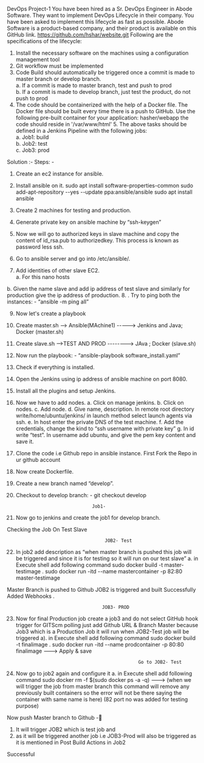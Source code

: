 DevOps Project-1 
You have been hired as a Sr. DevOps Engineer in Abode Software. They want to implement DevOps 
Lifecycle in their company. You have been asked to implement this lifecycle as fast as possible. Abode 
Software is a product-based company, and their product is available on this GitHub link. 
https://github.com/hshar/website.git
Following are the specifications of the lifecycle:  
1. Install the necessary software on the machines using a configuration management tool  
2. Git workflow must be implemented  
3. Code Build should automatically be triggered once a commit is made to master branch or 
    develop branch.  
        a. If a commit is made to master branch, test and push to prod  
        b. If a commit is made to develop branch, just test the product, do not push to prod  
4. The code should be containerized with the help of a Docker file. The Docker file should be 
built every time there is a push to GitHub. Use the following pre-built container for your 
application: hasher/webapp the code should reside in '/var/www/html' 5. The above tasks 
should be defined in a Jenkins Pipeline with the following jobs:  
a. Job1: build  
b. Job2: test  
c. Job3: prod 

Solution :-
Steps: - 
1.  Create an ec2 instance for ansible. 
2. Install ansible on it. 
sudo apt install software-properties-common 
sudo add-apt-repository --yes --update ppa:ansible/ansible 
sudo apt install ansible 
3. Create 2 machines for testing and production. 
4. Generate private key on ansible machine by “ssh-keygen” 
 
5. Now we will go to authorized keys in slave machine and copy the content of id_rsa.pub to authorizedkey.  This process is known as password less ssh.
 
 


6. Go to ansible server and go into /etc/ansible/. 
7. Add identities of other slave EC2.  
a. For this nano hosts 
 
b.  Given the name slave and add ip address of test slave and similarly for production give the 
ip address of production. 
8. . Try to ping both the instances: - “ansible -m ping all” 
 





9. Now let's create a playbook 
 
10. Create master.sh --> Ansible(MAchine1) -----> Jenkins and Java; Docker (master.sh)
 
11. Create slave.sh -->TEST AND PROD  --------> JAva ; Docker (slave.sh)






12. Now run the playbook: - “ansible-playbook software_install.yaml” 
 
13. Check if everything is installed. 
14. Open the Jenkins using ip address of ansible machine on port 8080. 
15. Install all the plugins and setup Jenkins. 
 


16. Now we have to add nodes. 
a. Click on manage jenkins. 
b. Click on nodes. 
c. Add node. 
d. Give name, description. In remote root directory write/home/ubuntu/jenkins/ in launch 
     method select launch agents via ssh. 
e. In host enter the private DNS of the test machine. 
f. Add the credentials, change the kind to “ssh username with private key” 
g. In id write “test”. In username add ubuntu, and give the pem key content and save it. 
 

17. Clone the code i.e Github repo in ansible instance. First Fork the Repo in ur github account
18. Now create Dockerfile. 
 
 
19. Create a new branch named “develop”. 
20. Checkout to develop branch: - git checkout develop 
 
                                    Job1- 
21. Now go to jenkins and create the job1 for develop branch.   
 
 


 


Checking the Job On Test Slave
 
                             

                                        JOB2- Test 
22. In job2 add description as “when master branch is pushed this job will be triggered and since it 
is for testing so it will run on our test slave”
a. in Execute shell add following command
sudo docker build -t master-testimage .
sudo docker run -itd --name mastercontainer -p 82:80 master-testimage

Master Branch is pushed to Github JOB2 is triggered and built Successfully
Added Webhooks .
 
 
                                         
                                                 

                                       JOB3- PROD
23. Now for final Production job create a job3
      and do not select GitHub hook trigger for GITScm polling 
      just add Github URL & Branch Master 
      because Job3 which is a Production Job it will run when JOB2-Test job will be triggered
a). in Execute shell add following command
       sudo docker build -t finalimage .
       sudo docker run -itd --name prodcontainer -p 80:80 finalimage
 ---> Apply & save
                                 
                                                     Go to JOB2- Test 
24. Now go to job2 again and configure it
 a. in Execute shell add following command
sudo docker rm -f $(sudo docker ps -a -q) ---> (when we will trigger the job from master branch this command will remove any previously built containers so the error will not be there saying the container with same name is here)  (82 port no was added for testing purpose)
 
 
Now push Master branch to Github -
1)	It will trigger JOB2 which is test job and 
2)	as it will be triggered another job i.e JOB3-Prod will also be triggered as it is mentioned in Post Build Actions in Job2
 

 
Successful
